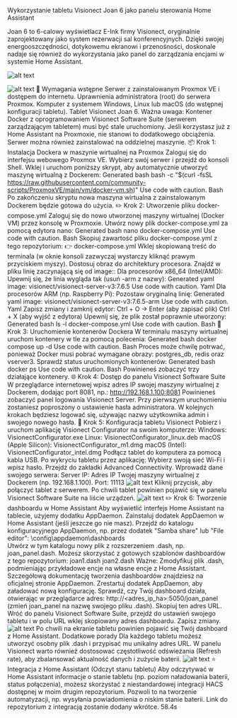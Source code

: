 Wykorzystanie tabletu Visionect Joan 6 jako panelu sterowania Home Assistant

Joan 6 to 6-calowy wyświetlacz E-Ink firmy Visionect, oryginalnie zaprojektowany jako system rezerwacji sal konferencyjnych. Dzięki swojej energooszczędności, dotykowemu ekranowi i przenośności, doskonale nadaje się również do wykorzystania jako panel do zarządzania encjami w systemie Home Assistant.

![alt text](https://github.com/user-attachments/assets/054cda40-bb31-4192-9b8d-c88860b5e144)

![alt text](https://github.com/user-attachments/assets/440e108e-4ffa-497a-893c-9be2b7d67f02)
🧰 Wymagania wstępne
Serwer z zainstalowanym Proxmox VE i dostępem do internetu.
Uprawnienia administratora (root) do serwera Proxmox.
Komputer z systemem Windows, Linux lub macOS (do wstępnej konfiguracji tabletu).
Tablet Visionect Joan 6.
Ważna uwaga: Kontener Docker z oprogramowaniem Visionect Software Suite (serwerem zarządzającym tabletem) musi być stale uruchomiony. Jeśli korzystasz już z Home Assistant na Proxmoxie, nie stanowi to dodatkowego obciążenia. Serwer można również zainstalować na oddzielnej maszynie.
📦 Krok 1: Instalacja Dockera w maszynie wirtualnej na Proxmox
Zaloguj się do interfejsu webowego Proxmox VE.
Wybierz swój serwer i przejdź do konsoli Shell.
Wklej i uruchom poniższy skrypt, aby automatycznie utworzyć maszynę wirtualną z Dockerem:
Generated bash
bash -c "$(curl -fsSL https://raw.githubusercontent.com/community-scripts/ProxmoxVE/main/vm/docker-vm.sh)"
Use code with caution.
Bash
Po zakończeniu skryptu nowa maszyna wirtualna z zainstalowanym Dockerem będzie gotowa do użycia.
✏️ Krok 2: Utworzenie pliku docker-compose.yml
Zaloguj się do nowo utworzonej maszyny wirtualnej (Docker VM) przez konsolę w Proxmoxie.
Utwórz nowy plik docker-compose.yml za pomocą edytora nano:
Generated bash
nano docker-compose.yml
Use code with caution.
Bash
Skopiuj zawartość pliku docker-compose.yml z tego repozytorium:
👉 docker-compose.yml
Wklej skopiowaną treść do terminala (w oknie konsoli zazwyczaj wystarczy kliknąć prawym przyciskiem myszy).
Dostosuj obraz do architektury procesora. Znajdź w pliku linię zaczynającą się od image::
Dla procesorów x86_64 (Intel/AMD): Upewnij się, że linia wygląda tak (usuń -arm z nazwy):
Generated yaml
image: visionect/visionect-server-v3:7.6.5
Use code with caution.
Yaml
Dla procesorów ARM (np. Raspberry Pi): Pozostaw oryginalną linię:
Generated yaml
image: visionect/visionect-server-v3:7.6.5-arm
Use code with caution.
Yaml
Zapisz zmiany i zamknij edytor:
Ctrl + O → Enter (aby zapisać plik)
Ctrl + X (aby wyjść z edytora)
Upewnij się, że plik został poprawnie utworzony:
Generated bash
ls -l docker-compose.yml
Use code with caution.
Bash
🚀 Krok 3: Uruchomienie kontenerów Dockera
W terminalu maszyny wirtualnej uruchom kontenery w tle za pomocą polecenia:
Generated bash
docker compose up -d
Use code with caution.
Bash
Proces może chwilę potrwać, ponieważ Docker musi pobrać wymagane obrazy: postgres_db, redis oraz vserver3.
Sprawdź status uruchomionych kontenerów:
Generated bash
docker ps
Use code with caution.
Bash
Powinieneś zobaczyć trzy działające kontenery.
🌐 Krok 4: Dostęp do panelu Visionect Software Suite
W przeglądarce internetowej wpisz adres IP swojej maszyny wirtualnej z Dockerem, dodając port 8081, np.:
http://192.168.1.100:8081
Powinieneś zobaczyć panel logowania Visionect Server.
Przy pierwszym uruchomieniu zostaniesz poproszony o ustawienie hasła administratora. W kolejnych krokach będziesz logować się, używając nazwy użytkownika admin i swojego nowego hasła.
📲 Krok 5: Konfiguracja tabletu Visionect
Pobierz i uruchom aplikację Visionect Configurator na swoim komputerze:
Windows: VisionectConfigurator.exe
Linux: VisionectConfigurator_linux.deb
macOS (Apple Silicon): VisionectConfigurator_m1.dmg
macOS (Intel): VisionectConfigurator_intel.dmg
Podłącz tablet do komputera za pomocą kabla USB.
Po wykryciu tabletu przez aplikację:
Wybierz swoją sieć Wi-Fi i wpisz hasło.
Przejdź do zakładki Advanced Connectivity.
Wprowadź dane swojego serwera:
Server IP: Adres IP Twojej maszyny wirtualnej z Dockerem (np. 192.168.1.100).
Port: 11113
![alt text](https://github.com/user-attachments/assets/de30fd1e-9bd3-4f98-ab00-9a3b534f7332)
Kliknij przycisk, aby połączyć tablet z serwerem.
Po chwili tablet powinien pojawić się w panelu Visionect Software Suite na liście urządzeń.
![alt text](https://github.com/user-attachments/assets/37a58b07-d292-41dd-bd2d-8c0b84c9ad6b)
✏️ Krok 6: Tworzenie dashboardu w Home Assistant
Aby wyświetlić interfejs Home Assistant na tablecie, użyjemy dodatku AppDaemon.
Zainstaluj dodatek AppDaemon w Home Assistant (jeśli jeszcze go nie masz).
Przejdź do katalogu konfiguracyjnego AppDaemon, np. przez dodatek "Samba share" lub "File editor":
\config\appdaemon\dashboards\
Utwórz w tym katalogu nowy plik z rozszerzeniem .dash, np. joan_panel.dash.
Możesz skorzystać z gotowych szablonów dashboardów z tego repozytorium:
joan1.dash
joan2.dash
Ważne: Zmodyfikuj plik .dash, podmieniając przykładowe encje na własne encje z Home Assistant. Szczegółową dokumentację tworzenia dashboardów znajdziesz na oficjalnej stronie AppDaemon.
Zrestartuj dodatek AppDaemon, aby załadować nową konfigurację.
Sprawdź, czy Twój dashboard działa, otwierając w przeglądarce adres:
http://<adres_ip_ha>:5050/joan_panel
(zmień joan_panel na nazwę swojego pliku .dash).
Skopiuj ten adres URL.
Wróć do panelu Visionect Software Suite, przejdź do ustawień swojego tabletu i w polu URL wklej skopiowany adres dashboardu. Zapisz zmiany.
![alt text](https://github.com/user-attachments/assets/00558b5d-ad93-44ab-b4f0-ae8e9b1be20f)
Po chwili na ekranie tabletu powinien pojawić się Twój dashboard z Home Assistant.
Dodatkowe porady
Dla każdego tabletu możesz utworzyć osobny plik .dash i przypisać mu unikalny adres URL.
W panelu Visionect warto również dostosować częstotliwość odświeżania (Refresh rate), aby zbalansować aktualność danych i zużycie baterii.
![alt text](https://github.com/user-attachments/assets/9f0c1741-76f3-496d-ad44-e316d29621f1)
⭐ Integracja z Home Assistant (Odczyt stanu tabletu)
Aby odczytywać w Home Assistant informacje o stanie tabletu (np. poziom naładowania baterii, status połączenia), możesz skorzystać z niestandardowej integracji HACS dostępnej w moim drugim repozytorium. Pozwoli to na tworzenie automatyzacji, np. wysyłania powiadomienia o niskim stanie baterii.
Link do repozytorium z integracją zostanie dodany wkrótce.
58.4s
